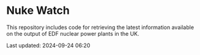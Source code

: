# Nuke Watch

This repository includes code for retrieving the latest information available on the output of EDF nuclear power plants in the UK.

Last updated: 2024-09-24 06:20
